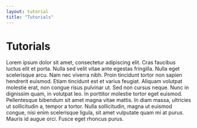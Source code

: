 ```yaml
---
layout: tutorial
title: "Tutorials"
---
```


# Tutorials

Lorem ipsum dolor sit amet, consectetur adipiscing elit. Cras faucibus luctus elit et porta. Nulla sed velit vitae ante egestas fringilla. Nulla eget scelerisque arcu. Nam nec viverra nibh. Proin tincidunt tortor non sapien hendrerit euismod. Etiam tincidunt est et varius feugiat. Aliquam volutpat molestie erat, non congue risus pulvinar ut. Sed non cursus neque. Nunc in dignissim quam, in volutpat leo. In porttitor molestie tortor eget euismod. Pellentesque bibendum sit amet magna vitae mattis. In diam massa, ultricies ut sollicitudin a, tempor a tortor. Nulla sollicitudin, magna ut euismod congue, nisi enim scelerisque ligula, sit amet vulputate quam mi at purus. Mauris id augue orci. Fusce eget rhoncus purus.

